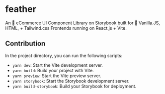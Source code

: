 # feather

An 🛒 eCommerce UI Component Library on Storybook built for 🍦 Vanilla.JS, HTML, + Tailwind.css Frontends running on React.js + Vite.

## Contribution

In the project directory, you can run the following scripts:

- `yarn dev`: Start the Vite development server.
- `yarn build`: Build your project with Vite.
- `yarn preview`: Start the Vite preview server.
- `yarn storybook`: Start the Storybook development server.
- `yarn build-storybook`: Build your Storybook for deployment.